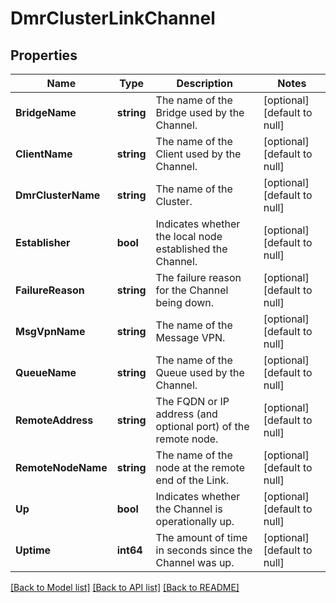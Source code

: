 # DmrClusterLinkChannel

## Properties
Name | Type | Description | Notes
------------ | ------------- | ------------- | -------------
**BridgeName** | **string** | The name of the Bridge used by the Channel. | [optional] [default to null]
**ClientName** | **string** | The name of the Client used by the Channel. | [optional] [default to null]
**DmrClusterName** | **string** | The name of the Cluster. | [optional] [default to null]
**Establisher** | **bool** | Indicates whether the local node established the Channel. | [optional] [default to null]
**FailureReason** | **string** | The failure reason for the Channel being down. | [optional] [default to null]
**MsgVpnName** | **string** | The name of the Message VPN. | [optional] [default to null]
**QueueName** | **string** | The name of the Queue used by the Channel. | [optional] [default to null]
**RemoteAddress** | **string** | The FQDN or IP address (and optional port) of the remote node. | [optional] [default to null]
**RemoteNodeName** | **string** | The name of the node at the remote end of the Link. | [optional] [default to null]
**Up** | **bool** | Indicates whether the Channel is operationally up. | [optional] [default to null]
**Uptime** | **int64** | The amount of time in seconds since the Channel was up. | [optional] [default to null]

[[Back to Model list]](../README.md#documentation-for-models) [[Back to API list]](../README.md#documentation-for-api-endpoints) [[Back to README]](../README.md)

